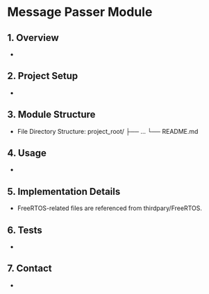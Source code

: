 # Message Passer Module

## 1. Overview
* 

## 2. Project Setup
* 

## 3. Module Structure
* File Directory Structure:
project_root/
├──
...
└── README.md

## 4. Usage
* 

## 5. Implementation Details
* FreeRTOS-related files are referenced from thirdpary/FreeRTOS.

## 6. Tests
* 

## 7. Contact
* 
 